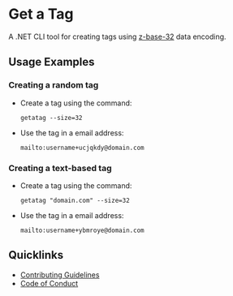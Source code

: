 # Get a Tag

A .NET CLI tool for creating tags using [z-base-32](https://en.wikipedia.org/wiki/Base32#z-base-32) data encoding.

## Usage Examples

### Creating a random tag

- Create a tag using the command:
    ```
    getatag --size=32
    ```
- Use the tag in a email address:
    ```
    mailto:username+ucjqkdy@domain.com
    ```

### Creating a text-based tag

- Create a tag using the command:
    ```
    getatag "domain.com" --size=32
    ```
- Use the tag in a email address:
    ```
    mailto:username+ybmroye@domain.com
    ```

## Quicklinks

- [Contributing Guidelines](./CONTRIBUTING.md)
- [Code of Conduct](./CODE_OF_CONDUCT.md)

